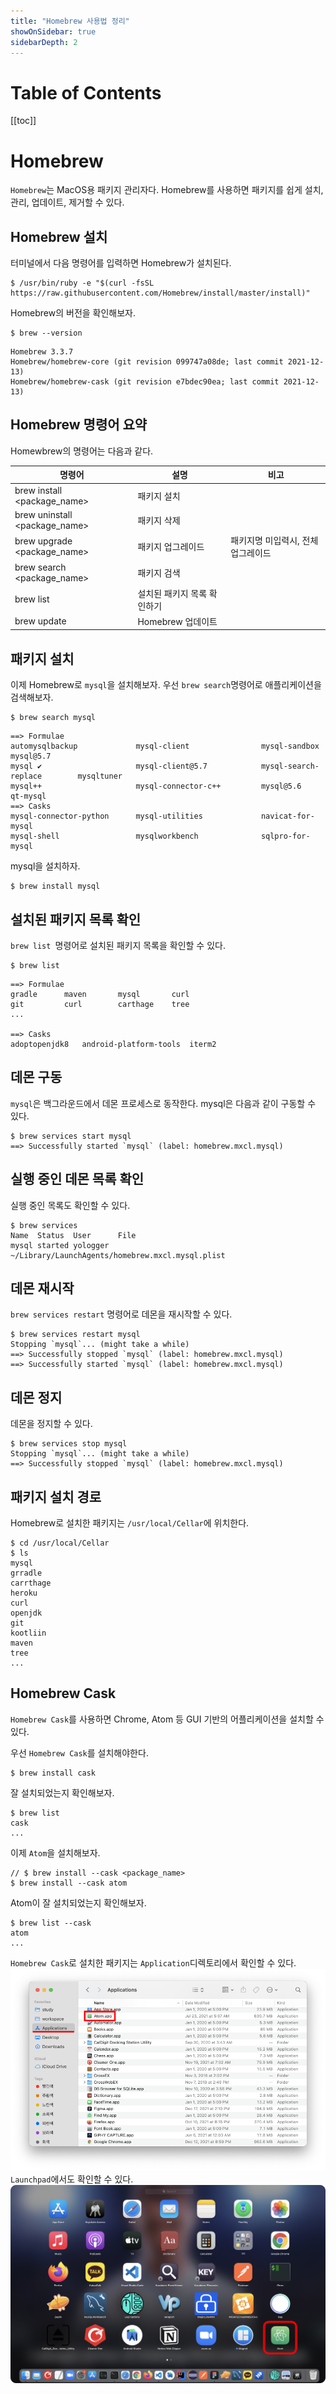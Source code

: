 ```yaml
---
title: "Homebrew 사용법 정리"
showOnSidebar: true
sidebarDepth: 2
---
```


# Table of Contents
[[toc]]

# Homebrew
`Homebrew`는 MacOS용 패키지 관리자다. Homebrew를 사용하면 패키지를 쉽게 설치, 관리, 업데이트, 제거할 수 있다.


## Homebrew 설치
터미널에서 다음 명령어를 입력하면 Homebrew가 설치된다.
``` shellsession
$ /usr/bin/ruby -e "$(curl -fsSL https://raw.githubusercontent.com/Homebrew/install/master/install)"
```

Homebrew의 버전을 확인해보자.
``` shellsession
$ brew --version
```
```
Homebrew 3.3.7
Homebrew/homebrew-core (git revision 099747a08de; last commit 2021-12-13)
Homebrew/homebrew-cask (git revision e7bdec90ea; last commit 2021-12-13)
```

## Homebrew 명령어 요약
Homewbrew의 명령어는 다음과 같다.

|명령어|설명|비고|
|------|---|---|
|brew install <package_name>|패키지 설치|
|brew uninstall <package_name>|패키지 삭제|
|brew upgrade <package_name>|패키지 업그레이드|패키지명 미입력시, 전체 업그레이드|
|brew search <package_name>|패키지 검색|
|brew list|설치된 패키지 목록 확인하기|
|brew update|Homebrew 업데이트|

## 패키지 설치
이제 Homebrew로 `mysql`을 설치해보자. 우선 `brew search`명령어로 애플리케이션을 검색해보자.
``` shellsession
$ brew search mysql
```
```
==> Formulae
automysqlbackup             mysql-client                mysql-sandbox               mysql@5.7
mysql ✔                     mysql-client@5.7            mysql-search-replace        mysqltuner
mysql++                     mysql-connector-c++         mysql@5.6                   qt-mysql
==> Casks
mysql-connector-python      mysql-utilities             navicat-for-mysql
mysql-shell                 mysqlworkbench              sqlpro-for-mysql
```
mysql을 설치하자.
``` shellsession
$ brew install mysql
```

## 설치된 패키지 목록 확인
`brew list `명령어로 설치된 패키지 목록을 확인할 수 있다.
``` shellsession
$ brew list 
```
```
==> Formulae
gradle      maven       mysql       curl
git         curl        carthage    tree
...

==> Casks
adoptopenjdk8   android-platform-tools	iterm2
```

## 데몬 구동
`mysql`은 백그라운드에서 데몬 프로세스로 동작한다. mysql은 다음과 같이 구동할 수 있다.
``` shellsession
$ brew services start mysql
==> Successfully started `mysql` (label: homebrew.mxcl.mysql)
```

## 실행 중인 데몬 목록 확인
실행 중인 목록도 확인할 수 있다.
``` shellsession
$ brew services
Name  Status  User      File
mysql started yologger  ~/Library/LaunchAgents/homebrew.mxcl.mysql.plist
```

## 데몬 재시작
`brew services restart` 명령어로 데몬을 재시작할 수 있다.
``` shellsession
$ brew services restart mysql
Stopping `mysql`... (might take a while)
==> Successfully stopped `mysql` (label: homebrew.mxcl.mysql)
==> Successfully started `mysql` (label: homebrew.mxcl.mysql)
```

## 데몬 정지
데몬을 정지할 수 있다.
```
$ brew services stop mysql
Stopping `mysql`... (might take a while)
==> Successfully stopped `mysql` (label: homebrew.mxcl.mysql)
```

## 패키지 설치 경로
Homebrew로 설치한 패키지는 `/usr/local/Cellar`에 위치한다.
``` shellsession
$ cd /usr/local/Cellar
$ ls
mysql
grradle
carrthage
heroku
curl
openjdk
git
kootliin
maven
tree
...
```

## Homebrew Cask
`Homebrew Cask`를 사용하면 Chrome, Atom 등 GUI 기반의 어플리케이션을 설치할 수 있다.

우선 `Homebrew Cask`를 설치해야한다.
``` shellsession
$ brew install cask
```
잘 설치되었는지 확인해보자.
``` shellsession
$ brew list
cask
...
``` 
이제 `Atom`을 설치해보자.
``` shellsession
// $ brew install --cask <package_name>
$ brew install --cask atom
```
Atom이 잘 설치되었는지 확인해보자.
``` shellsession{2}
$ brew list --cask
atom
...
```
`Homebrew Cask`로 설치한 패키지는 `Application`디렉토리에서 확인할 수 있다.
![](./210102_homebrew/1.png)
`Launchpad`에서도 확인할 수 있다.
![](./210102_homebrew/2.png)